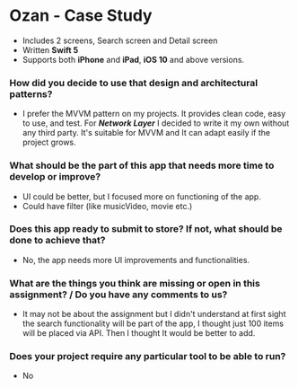 # Ozan - Case Study

* Includes 2 screens, Search screen and Detail screen
* Written **Swift 5**
* Supports both **iPhone** and **iPad**, **iOS 10** and above versions.

### How did you decide to use that design and architectural patterns? 

* I prefer the MVVM pattern on my projects. It provides clean code, easy to use, and test. 
For ___Network Layer___ I decided to write it my own without any third party. It's suitable for MVVM and It can adapt easily if the project grows.

### What should be the part of this app that needs more time to develop or improve?

* UI could be better, but I focused more on functioning of the app. 
* Could have filter (like musicVideo, movie etc.) 

### Does this app ready to submit to store? If not, what should be done to achieve that?

* No, the app needs more UI improvements and functionalities.

### What are the things you think are missing or open in this assignment? / Do you have any comments to us?

* It may not be about the assignment but I didn't understand at first sight the search functionality will be part of the app, I thought just 100 items will be placed via API. Then I thought It would be better to add. 

### Does your project require any particular tool to be able to run?

* No
